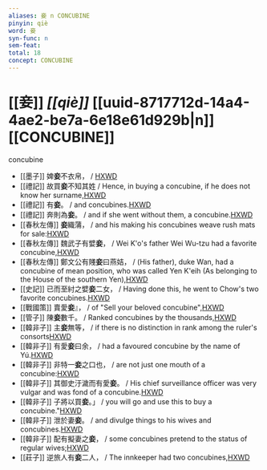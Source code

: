 ```yaml
---
aliases: 妾 n CONCUBINE
pinyin: qiè
word: 妾
syn-func: n
sem-feat: 
total: 18
concept: CONCUBINE 
---
```

# [[妾]] *[[qiè]]*  [[uuid-8717712d-14a4-4ae2-be7a-6e18e61d929b|n]] [[CONCUBINE]]
concubine
 - [[墨子]] 婢**妾**不衣帛，
                     / [HXWD](https://hxwd.org/textview.html?location=CH1a0938_CHANT_001-19a.41)
 - [[禮記]] 故買**妾**不知其姓 / Hence, in buying a concubine, if he does not know her surname,[HXWD](https://hxwd.org/textview.html?location=KR1d0052_tls_001-24a.29)
 - [[禮記]] 有**妾**。 / and concubines.[HXWD](https://hxwd.org/textview.html?location=KR1d0052_tls_002-16a.32)
 - [[禮記]] 奔則為**妾**。 / and if she went without them, a concubine.[HXWD](https://hxwd.org/textview.html?location=KR1d0052_tls_012-54a.16)
 - [[春秋左傳]] **妾**織蒲， / and his making his concubines weave rush mats for sale:[HXWD](https://hxwd.org/textview.html?location=KR1e0001_tls_006-46a.8)
 - [[春秋左傳]] 魏武子有嬖**妾**， / Wei K'o's father Wei Wu-tzu had a favorite concubine,[HXWD](https://hxwd.org/textview.html?location=KR1e0001_tls_007-297a.3)
 - [[春秋左傳]] 鄭文公有賤**妾**曰燕姞， / (His father), duke Wan, had a concubine of mean position, who was called Yen K'eih (As belonging to the House of the southern Yen),[HXWD](https://hxwd.org/textview.html?location=KR1e0001_tls_007-64a.3)
 - [[史記]] 已而至紂之嬖**妾**二女，
                     / Having done this, he went to Chow's two favorite concubines.[HXWD](https://hxwd.org/textview.html?location=KR2a0001_tls_004-118a.34)
 - [[戰國策]] 賣愛**妾**』， / of "Sell your beloved concubine",[HXWD](https://hxwd.org/textview.html?location=KR2e0003_tls_091-1a.16)
 - [[管子]] 陳**妾**數千。 / Ranked concubines by the thousands,[HXWD](https://hxwd.org/textview.html?location=KR3c0001_tls_008-44a.5)
 - [[韓非子]] 主**妾**無等， / if there is no distinction in rank among the ruler's consorts[HXWD](https://hxwd.org/textview.html?location=KR3c0005_tls_004-2a.2)
 - [[韓非子]] 有愛**妾**曰余， / had a favoured concubine by the name of Yú.[HXWD](https://hxwd.org/textview.html?location=KR3c0005_tls_014-42a.3)
 - [[韓非子]] 非特一**妾**之口也， / are not just one mouth of a concubine:[HXWD](https://hxwd.org/textview.html?location=KR3c0005_tls_014-48a.5)
 - [[韓非子]] 其御史汙濊而有愛**妾**。 / His chief surveillance officer was very vulgar and was fond of a concubine.[HXWD](https://hxwd.org/textview.html?location=KR3c0005_tls_030-122a.3)
 - [[韓非子]] 子將以買**妾**。」 / you will go and use this to buy a concubine."[HXWD](https://hxwd.org/textview.html?location=KR3c0005_tls_031-28a.11)
 - [[韓非子]] 泄於妻**妾**。 / and divulge things to his wives and concubines.[HXWD](https://hxwd.org/textview.html?location=KR3c0005_tls_034-78a.5)
 - [[韓非子]] 配有擬妻之**妾**， / some concubines pretend to the status of regular wives;[HXWD](https://hxwd.org/textview.html?location=KR3c0005_tls_044-46a.8)
 - [[莊子]] 逆旅人有**妾**二人，
                     / The innkeeper had two concubines,[HXWD](https://hxwd.org/textview.html?location=KR5c0126_tls_020-18a.4)